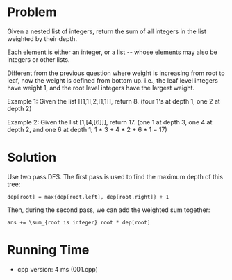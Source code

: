 # Problem

Given a nested list of integers, return the sum of all integers in the list weighted by their depth.

Each element is either an integer, or a list -- whose elements may also be integers or other lists.

Different from the previous question where weight is increasing from root to leaf, now the weight is defined from bottom up. i.e., the leaf level integers have weight 1, and the root level integers have the largest weight.

Example 1:
Given the list [[1,1],2,[1,1]], return 8. (four 1's at depth 1, one 2 at depth 2)

Example 2:
Given the list [1,[4,[6]]], return 17. (one 1 at depth 3, one 4 at depth 2, and one 6 at depth 1; 1 * 3 + 4 * 2 + 6 * 1 = 17)

# Solution

Use two pass DFS. The first pass is used to find the maximum depth of this tree:

```
dep[root] = max{dep[root.left], dep[root.right]} + 1
```

Then, during the second pass, we can add the weighted sum together:

```
ans += \sum_{root is integer} root * dep[root]
```

# Running Time

- cpp version: 4 ms (001.cpp)
